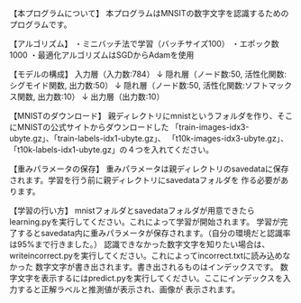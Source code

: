 【本プログラムについて】
本プログラムはMNSITの数字文字を認識するためのプログラムです。

【アルゴリズム】
・ミニバッチ法で学習（バッチサイズ100）
・エポック数1000
・最適化アルゴリズムはSGDからAdamを使用

【モデルの構成】
入力層（入力数:784）
↓
隠れ層（ノード数:50, 活性化関数:シグモイド関数, 出力数:50）
↓
隠れ層（ノード数:50, 活性化関数:ソフトマックス関数, 出力数:10）
↓
出力層（出力数:10）

【MNISTのダウンロード】
親ディレクトリにmnistというフォルダを作り、そこにMNISTの公式サイトからダウンロードした
「train-images-idx3-ubyte.gz」、「train-labels-idx1-ubyte.gz」、
「t10k-images-idx3-ubyte.gz」、「t10k-labels-idx1-ubyte.gz」の４つを入れてください。

【重みパラメータの保存】
重みパラメータは親ディレクトリのsavedataに保存されます。学習を行う前に親ディレクトリにsavedataフォルダを
作る必要があります。

【学習の行い方】
mnistフォルダとsavedataフォルダが用意できたらlearning.pyを実行してください。これによって学習が開始されます。
学習が完了するとsavedata内に重みパラメータが保存されます。（自分の環境だと認識率は95%まで行きました。）
認識できなかった数字文字を知りたい場合は、writeincorrect.pyを実行してください。これによってincorrect.txtに読み込めなかった
数字文字が書き出されます。書き出されるものはインデックスです。
数字文字を表示するにはpredict.pyを実行してください。ここにインデックスを入力すると正解ラベルと推測値が表示され、画像が
表示されます。